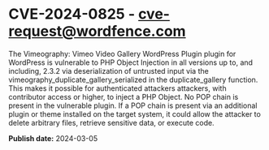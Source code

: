 # CVE-2024-0825 - cve-request@wordfence.com

The Vimeography: Vimeo Video Gallery WordPress Plugin plugin for WordPress is vulnerable to PHP Object Injection in all versions up to, and including, 2.3.2 via deserialization of untrusted input via the vimeography_duplicate_gallery_serialized in the duplicate_gallery function. This makes it possible for authenticated attackers attackers, with contributor access or higher, to inject a PHP Object. No POP chain is present in the vulnerable plugin. If a POP chain is present via an additional plugin or theme installed on the target system, it could allow the attacker to delete arbitrary files, retrieve sensitive data, or execute code.

**Publish date:** 2024-03-05
